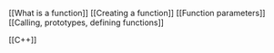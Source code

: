 [[What is a function]]
[[Creating a function]]
[[Function parameters]]
[[Calling, prototypes, defining functions]]

[[C++]]